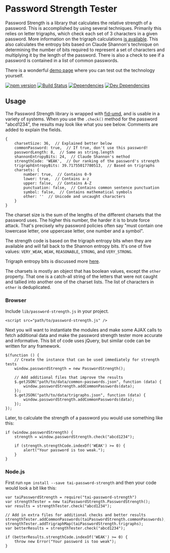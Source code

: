 Password Strength Tester
========================

Password Strength is a library that calculates the relative strength of a password.  This is accomplished by using several techniques.  Primarily this relies on letter trigraphs, which check each set of 3 characters in a given password.  More information on the trigraph calculations [is available](data/README.md).  This also calculates the entropy bits based on Claude Shannon's technique on determining the number of bits required to represent a set of characters and multiplying it by the length of the password.  There is also a check to see if a password is contained in a list of common passwords.

There is a wonderful [demo page](http://tests-always-included.github.io/password-strength) where you can test out the technology yourself.

[![npm version][npm-badge]][npm-link]
[![Build Status][travis-badge]][travis-link]
[![Dependencies][dependencies-badge]][dependencies-link]
[![Dev Dependencies][devdependencies-badge]][devdependencies-link]


Usage
-----

The Password Strength library is wrapped with [fid-umd], and is usable in a variety of systems.  When you use the `.check()` method for the password "abcd1234", the results may look like what you see below.  Comments are added to explain the fields.

    {
        charsetSize: 36,  // Explained better below
        commonPassword: true,  // If true, don't use this password!
        passwordLength: 8,  // Same as string.length
        shannonEntropyBits: 24,  // Claude Shannon's method
        strengthCode: 'WEAK',  // Our ranking of the password's strength
        trigraphEntropyBits: 39.71755017780513,  // Based on trigraphs
        charsets: {
            number: true,  // Contains 0-9
            lower: true,  // Contains a-z
            upper: false,  // Contains A-Z
            punctuation: false,  // Contains common sentence punctuation
            symbol: false,  // Contains mathematical symbols
            other: ''  // Unicode and uncaught characters
        }
    }

The charset size is the sum of the lengths of the different charsets that the password uses.  The higher this number, the harder it is to brute force attack.  That's precisely why password policies often say "must contain one lowercase letter, one uppercase letter, one number and a symbol".

The strength code is based on the trigraph entropy bits when they are available and will fall back to the Shannon entropy bits.  It's one of five values:  `VERY_WEAK`, `WEAK`, `REASONABLE`, `STRONG`, and `VERY_STRONG`.

Trigraph entropy bits is discussed more [here](data/README.md).

The charsets is mostly an object that has boolean values, except the `other` property.  That one is a catch-all string of the letters that were not caught and tallied into another one of the charset lists.  The list of characters in `other` is deduplicated.


### Browser

Include `lib/password-strength.js` in your project.

    <script src="path/to/password-strength.js" />

Next you will want to instantiate the modules and make some AJAX calls to fetch additional data and make the password strength tester more accurate and informative.  This bit of code uses jQuery, but similar code can be written for any framework.

    $(function () {
        // Create the instance that can be used immediately for strength tests
        window.passwordStrength = new PasswordStrength();

        // Add additional files that improve the results
        $.getJSON("path/to/data/common-passwords.json", function (data) {
            window.passwordStrength.addCommonPasswords(data);
        });
        $.getJSON("path/to/data/trigraphs.json", function (data) {
            window.passwordStrength.addCommonPasswords(data);
        });
    });

Later, to calculate the strength of a password you would use something like this:

    if (window.passwordStrength) {
        strength = window.passwordStrength.check("abcd1234");

        if (strength.strengthCode.indexOf('WEAK') >= 0) {
            alert("Your password is too weak.");
        }
    }


### Node.js

First run `npm install --save tai-password-strength` and then your code would look a bit like this:

    var taiPasswordStrength = require("tai-password-strength")
    var strengthTester = new taiPasswordStrength.PasswordStrength();
    var results = strengthTester.check("abcd1234");

    // Add in extra files for additional checks and better results
    strengthTester.addCommonPasswords(taiPasswordStrength.commonPasswords);
    strengthTester.addTrigraphMap(taiPasswordStrength.trigraphs);
    var betterResults = strengthTester.check("abcd1234");

    if (betterResults.strengthCode.indexOf('WEAK') >= 0) {
        throw new Error("Your password is too weak");
    }


[dependencies-badge]: https://img.shields.io/david/tests-always-included/password-strength.svg
[dependencies-link]: https://david-dm.org/tests-always-included/password-strength
[devdependencies-badge]: https://img.shields.io/david/dev/tests-always-included/password-strength.svg
[devdependencies-link]: https://david-dm.org/tests-always-included/password-strength#info=devDependencies
[fid-umd]: https://github.com/fidian/fid-umd
[npm-badge]: https://img.shields.io/npm/v/password-strength.svg
[npm-link]: https://npmjs.org/package/password-strength
[travis-badge]: https://img.shields.io/travis/tests-always-included/password-strength/master.svg
[travis-link]: http://travis-ci.org/tests-always-included/password-strength
